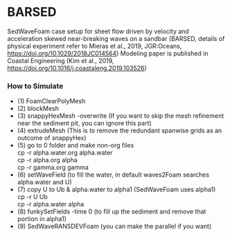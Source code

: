 # BARSED
SedWaveFoam case setup for sheet flow driven by velocity and acceleration skewed near-breaking waves on a sandbar
(BARSED, details of physical experiment refer to Mieras et al., 2019, JGR:Oceans, https://doi.org/10.1029/2018JC014564)
Modeling paper is published in Coastal Engineering (Kim et al., 2019, https://doi.org/10.1016/j.coastaleng.2019.103526)

### How to Simulate
* (1) FoamClearPolyMesh
* (2) blockMesh
* (3) snappyHexMesh -overwrite (If you want to skip the mesh refinement near the sediment pit, you can ignore this part)
* (4) extrudeMesh (This is to remove the redundant spanwise grids as an outcome of snappyHex)
* (5) go to 0 folder and make non-org files <br />
cp -r alpha.water.org alpha.water <br />
cp -r alpha.org alpha <br />
cp -r gamma.org gamma <br />
* (6) setWaveField (to fill the water, in default waves2Foam searches alpha.water and U)
* (7) copy U to Ub & alpha.water to alpha1 (SedWaveFoam uses alpha1) <br />
cp -r U Ub <br />
cp -r alpha.water alpha <br />
* (8) funkySetFields -time 0 (to fill up the sediment and remove that portion in alpha1)
* (9) SedWaveRANSDEVFoam (you can make the parallel if you want)
